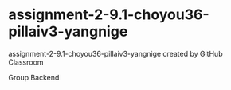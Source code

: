 # assignment-2-9.1-choyou36-pillaiv3-yangnige
assignment-2-9.1-choyou36-pillaiv3-yangnige created by GitHub Classroom 

Group Backend
